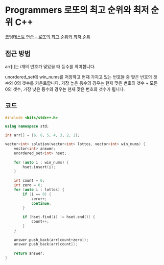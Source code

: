 # Programmers 로또의 최고 순위와 최저 순위 C++

<!--more-->
[코딩테스트 연습 - 로또의 최고 순위와 최저 순위](https://programmers.co.kr/learn/courses/30/lessons/77484)

## 접근 방법

arr[i]는 i개의 번호가 맞았을 때 등수를 의미합니다.

unordered_set에 win_nums를 저장하고 현재 가지고 있는 번호들 중 맞은 번호의 갯수와 0의 갯수를 카운트합니다. 가장 높은 등수의 경우는 현재 맞은 번호의 갯수 + 모든 0의 갯수, 가장 낮은 등수의 경우는 현재 맞은 번호의 갯수가 됩니다.

## 코드

```cpp
#include <bits/stdc++.h>

using namespace std;

int arr[] = {6, 6, 5, 4, 3, 2, 1};

vector<int> solution(vector<int> lottos, vector<int> win_nums) {
    vector<int> answer;
    unordered_set<int> hset;
    
    for (auto i : win_nums) {
        hset.insert(i);
    }
    
    int count = 0;
    int zero = 0;
    for (auto i : lottos) {
        if (i == 0) {
            zero++;
            continue;
        }
        
        if (hset.find(i) != hset.end()) {
            count++;
        }
    }
    
    answer.push_back(arr[count+zero]);
    answer.push_back(arr[count]);
    
    return answer;
}
```
